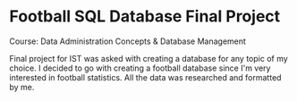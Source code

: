 # Football SQL Database Final Project

Course: Data Administration Concepts & Database Management

Final project for IST was asked with creating a database for any topic of my choice. I decided to go with creating a football database since I'm very interested in football statistics. All the data was researched and formatted by me.
